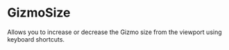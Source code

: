 # GizmoSize
Allows you to increase or decrease the Gizmo size from the viewport using keyboard shortcuts.

